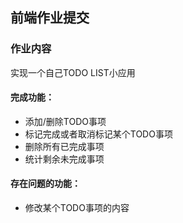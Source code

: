 ## 前端作业提交

### 作业内容

实现一个自己TODO LIST小应用

#### 完成功能：

- 添加/删除TODO事项
- 标记完成或者取消标记某个TODO事项
- 删除所有已完成事项
- 统计剩余未完成事项

#### 存在问题的功能：

- 修改某个TODO事项的内容



